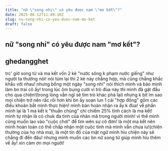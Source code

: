 ```yaml
---
title: "nữ \"song nhi\" có yêu được nam \"mơ kết\"?"
date: 2025-06-12T11:49:16Z
slug: nu-song-nhi-co-yeu-duoc-nam-mo-ket
draft: false
---
```


## nữ "song nhi" có yêu được nam "mơ kết"?

## ghedangghet

trc' giờ song tử và ma kết vốn 2 kẻ "nước sông k phạm nước giếng" như người ta thường nói! nói túm lại thì 2 kẻ này chẳng hợp, mà cũng chẳng khắc khẩu với nhau! nhưng bổng một ngày "song nhi" nói thích mình và bảo mình làm bn trai cô ấy! trong lúc ôm bụng cười vì trò đùa này thì mình đã gật đầu cho qua chiện!(trong lòng vẫn ngĩ sẽ tìm trò khác phá lại) nhưng k bít lm sao mọi chiện trở nên rắc rối hơn khi bn ấy soạn lun 1 cái "hợp đồng" gồm các điều khoản bắt mình thực hiện! mình bàn hoàn nhận ra ấy k đùa! về phần mình lại là 1 ma kết k "thuần chũng" chỉ chiếm 25% tính cách là ma kết! mình tự nhận là có chuk đa tình của nhân mã trong người mình! vì thế mình cũng muốn lao vào "cuộc chơi" để tìm wên sự cô đơn! là một ma kết nên mình hoàn toàn có thể chấp nhận một cuộc tình mà mình vẫn chưa iu!(chiện thường của họ nhà ma), là một tín đồ của mật ngữ mình hỉu chiện này sẽ chẳng đi đến đâu! nhưng mình muốn các bn nữ song tử giúp mình hỉu thêm về ấy! xin cảm ơn mọi người!